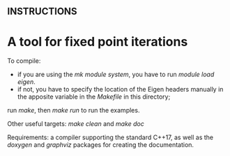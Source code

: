 ## INSTRUCTIONS ##

# A tool for fixed point iterations #

To compile: 
- if you are using the *mk module system*, you have to run *module load eigen*.
- if not, you have to specify the location of the Eigen headers manually in the
apposite variable in the *Makefile* in this directory;

run *make*, then *make run* to run the examples.

Other useful targets: *make clean* and *make doc*

Requirements: a compiler supporting the standard C++17, as well as the *doxygen* and *graphviz*
packages for creating the documentation.